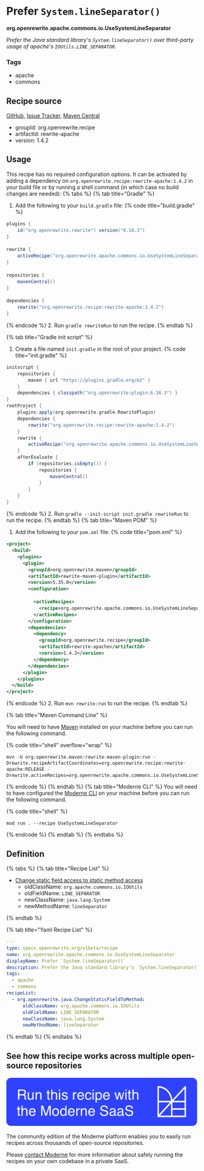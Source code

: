 # Prefer `System.lineSeparator()`

**org.openrewrite.apache.commons.io.UseSystemLineSeparator**

_Prefer the Java standard library's `System.lineSeparator()` over third-party usage of apache's `IOUtils.LINE_SEPARATOR`._

### Tags

* apache
* commons

## Recipe source

[GitHub](https://github.com/openrewrite/rewrite-apache/blob/main/src/main/resources/META-INF/rewrite/apache-commons-io.yml), [Issue Tracker](https://github.com/openrewrite/rewrite-apache/issues), [Maven Central](https://central.sonatype.com/artifact/org.openrewrite.recipe/rewrite-apache/1.4.2/jar)

* groupId: org.openrewrite.recipe
* artifactId: rewrite-apache
* version: 1.4.2


## Usage

This recipe has no required configuration options. It can be activated by adding a dependency on `org.openrewrite.recipe:rewrite-apache:1.4.2` in your build file or by running a shell command (in which case no build changes are needed): 
{% tabs %}
{% tab title="Gradle" %}
1. Add the following to your `build.gradle` file:
{% code title="build.gradle" %}
```groovy
plugins {
    id("org.openrewrite.rewrite") version("6.16.3")
}

rewrite {
    activeRecipe("org.openrewrite.apache.commons.io.UseSystemLineSeparator")
}

repositories {
    mavenCentral()
}

dependencies {
    rewrite("org.openrewrite.recipe:rewrite-apache:1.4.2")
}
```
{% endcode %}
2. Run `gradle rewriteRun` to run the recipe.
{% endtab %}

{% tab title="Gradle init script" %}
1. Create a file named `init.gradle` in the root of your project.
{% code title="init.gradle" %}
```groovy
initscript {
    repositories {
        maven { url "https://plugins.gradle.org/m2" }
    }
    dependencies { classpath("org.openrewrite:plugin:6.16.3") }
}
rootProject {
    plugins.apply(org.openrewrite.gradle.RewritePlugin)
    dependencies {
        rewrite("org.openrewrite.recipe:rewrite-apache:1.4.2")
    }
    rewrite {
        activeRecipe("org.openrewrite.apache.commons.io.UseSystemLineSeparator")
    }
    afterEvaluate {
        if (repositories.isEmpty()) {
            repositories {
                mavenCentral()
            }
        }
    }
}
```
{% endcode %}
2. Run `gradle --init-script init.gradle rewriteRun` to run the recipe.
{% endtab %}
{% tab title="Maven POM" %}
1. Add the following to your `pom.xml` file:
{% code title="pom.xml" %}
```xml
<project>
  <build>
    <plugins>
      <plugin>
        <groupId>org.openrewrite.maven</groupId>
        <artifactId>rewrite-maven-plugin</artifactId>
        <version>5.35.0</version>
        <configuration>
          
          <activeRecipes>
            <recipe>org.openrewrite.apache.commons.io.UseSystemLineSeparator</recipe>
          </activeRecipes>
        </configuration>
        <dependencies>
          <dependency>
            <groupId>org.openrewrite.recipe</groupId>
            <artifactId>rewrite-apache</artifactId>
            <version>1.4.2</version>
          </dependency>
        </dependencies>
      </plugin>
    </plugins>
  </build>
</project>
```
{% endcode %}
2. Run `mvn rewrite:run` to run the recipe.
{% endtab %}

{% tab title="Maven Command Line" %}

You will need to have [Maven](https://maven.apache.org/download.cgi) installed on your machine before you can run the following command.

{% code title="shell" overflow="wrap" %}
```shell
mvn -U org.openrewrite.maven:rewrite-maven-plugin:run -Drewrite.recipeArtifactCoordinates=org.openrewrite.recipe:rewrite-apache:RELEASE -Drewrite.activeRecipes=org.openrewrite.apache.commons.io.UseSystemLineSeparator 
```
{% endcode %}
{% endtab %}
{% tab title="Moderne CLI" %}
You will need to have configured the [Moderne CLI](https://docs.moderne.io/moderne-cli/cli-intro) on your machine before you can run the following command.

{% code title="shell" %}
```shell
mod run . --recipe UseSystemLineSeparator
```
{% endcode %}
{% endtab %}
{% endtabs %}

## Definition

{% tabs %}
{% tab title="Recipe List" %}
* [Change static field access to static method access](../../../java/changestaticfieldtomethod.md)
  * oldClassName: `org.apache.commons.io.IOUtils`
  * oldFieldName: `LINE_SEPARATOR`
  * newClassName: `java.lang.System`
  * newMethodName: `lineSeparator`

{% endtab %}

{% tab title="Yaml Recipe List" %}
```yaml
---
type: specs.openrewrite.org/v1beta/recipe
name: org.openrewrite.apache.commons.io.UseSystemLineSeparator
displayName: Prefer `System.lineSeparator()`
description: Prefer the Java standard library's `System.lineSeparator()` over third-party usage of apache's `IOUtils.LINE_SEPARATOR`.
tags:
  - apache
  - commons
recipeList:
  - org.openrewrite.java.ChangeStaticFieldToMethod:
      oldClassName: org.apache.commons.io.IOUtils
      oldFieldName: LINE_SEPARATOR
      newClassName: java.lang.System
      newMethodName: lineSeparator

```
{% endtab %}
{% endtabs %}

## See how this recipe works across multiple open-source repositories

[![Moderne Link Image](/.gitbook/assets/ModerneRecipeButton.png)](https://app.moderne.io/recipes/org.openrewrite.apache.commons.io.UseSystemLineSeparator)

The community edition of the Moderne platform enables you to easily run recipes across thousands of open-source repositories.

Please [contact Moderne](https://moderne.io/product) for more information about safely running the recipes on your own codebase in a private SaaS.
